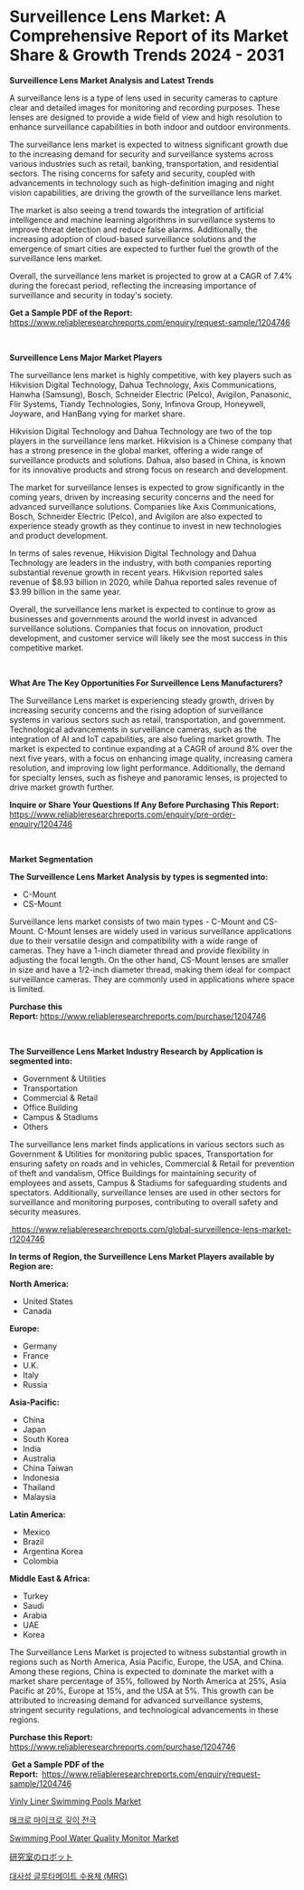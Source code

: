 <p><h1>Surveillence Lens Market: A Comprehensive Report of its Market Share & Growth Trends 2024 - 2031</h1></p><p><strong>Surveillence Lens Market Analysis and Latest Trends</strong></p>
<p><p>A surveillance lens is a type of lens used in security cameras to capture clear and detailed images for monitoring and recording purposes. These lenses are designed to provide a wide field of view and high resolution to enhance surveillance capabilities in both indoor and outdoor environments.</p><p>The surveillance lens market is expected to witness significant growth due to the increasing demand for security and surveillance systems across various industries such as retail, banking, transportation, and residential sectors. The rising concerns for safety and security, coupled with advancements in technology such as high-definition imaging and night vision capabilities, are driving the growth of the surveillance lens market.</p><p>The market is also seeing a trend towards the integration of artificial intelligence and machine learning algorithms in surveillance systems to improve threat detection and reduce false alarms. Additionally, the increasing adoption of cloud-based surveillance solutions and the emergence of smart cities are expected to further fuel the growth of the surveillance lens market.</p><p>Overall, the surveillance lens market is projected to grow at a CAGR of 7.4% during the forecast period, reflecting the increasing importance of surveillance and security in today's society.</p></p>
<p><strong>Get a Sample PDF of the Report:&nbsp;</strong> <a href="https://www.reliableresearchreports.com/enquiry/request-sample/1204746">https://www.reliableresearchreports.com/enquiry/request-sample/1204746</a></p>
<p>&nbsp;</p>
<p><strong>Surveillence Lens Major Market Players</strong></p>
<p><p>The surveillance lens market is highly competitive, with key players such as Hikvision Digital Technology, Dahua Technology, Axis Communications, Hanwha (Samsung), Bosch, Schneider Electric (Pelco), Avigilon, Panasonic, Flir Systems, Tiandy Technologies, Sony, Infinova Group, Honeywell, Joyware, and HanBang vying for market share.</p><p>Hikvision Digital Technology and Dahua Technology are two of the top players in the surveillance lens market. Hikvision is a Chinese company that has a strong presence in the global market, offering a wide range of surveillance products and solutions. Dahua, also based in China, is known for its innovative products and strong focus on research and development.</p><p>The market for surveillance lenses is expected to grow significantly in the coming years, driven by increasing security concerns and the need for advanced surveillance solutions. Companies like Axis Communications, Bosch, Schneider Electric (Pelco), and Avigilon are also expected to experience steady growth as they continue to invest in new technologies and product development.</p><p>In terms of sales revenue, Hikvision Digital Technology and Dahua Technology are leaders in the industry, with both companies reporting substantial revenue growth in recent years. Hikvision reported sales revenue of $8.93 billion in 2020, while Dahua reported sales revenue of $3.99 billion in the same year.</p><p>Overall, the surveillance lens market is expected to continue to grow as businesses and governments around the world invest in advanced surveillance solutions. Companies that focus on innovation, product development, and customer service will likely see the most success in this competitive market.</p></p>
<p>&nbsp;</p>
<p><strong>What Are The Key Opportunities For Surveillence Lens Manufacturers?</strong></p>
<p><p>The Surveillance Lens market is experiencing steady growth, driven by increasing security concerns and the rising adoption of surveillance systems in various sectors such as retail, transportation, and government. Technological advancements in surveillance cameras, such as the integration of AI and IoT capabilities, are also fueling market growth. The market is expected to continue expanding at a CAGR of around 8% over the next five years, with a focus on enhancing image quality, increasing camera resolution, and improving low light performance. Additionally, the demand for specialty lenses, such as fisheye and panoramic lenses, is projected to drive market growth further.</p></p>
<p><strong>Inquire or Share Your Questions If Any Before Purchasing This Report:</strong> <a href="https://www.reliableresearchreports.com/enquiry/pre-order-enquiry/1204746">https://www.reliableresearchreports.com/enquiry/pre-order-enquiry/1204746</a></p>
<p>&nbsp;</p>
<p><strong>Market Segmentation</strong></p>
<p><strong>The Surveillence Lens Market Analysis by types is segmented into:</strong></p>
<p><ul><li>C-Mount</li><li>CS-Mount</li></ul></p>
<p><p>Surveillance lens market consists of two main types - C-Mount and CS-Mount. C-Mount lenses are widely used in various surveillance applications due to their versatile design and compatibility with a wide range of cameras. They have a 1-inch diameter thread and provide flexibility in adjusting the focal length. On the other hand, CS-Mount lenses are smaller in size and have a 1/2-inch diameter thread, making them ideal for compact surveillance cameras. They are commonly used in applications where space is limited.</p></p>
<p><strong>Purchase this Report:&nbsp;</strong><a href="https://www.reliableresearchreports.com/purchase/1204746">https://www.reliableresearchreports.com/purchase/1204746</a></p>
<p>&nbsp;</p>
<p><strong>The Surveillence Lens Market Industry Research by Application is segmented into:</strong></p>
<p><ul><li>Government & Utilities</li><li>Transportation</li><li>Commercial & Retail</li><li>Office Building</li><li>Campus & Stadiums</li><li>Others</li></ul></p>
<p><p>The surveillance lens market finds applications in various sectors such as Government & Utilities for monitoring public spaces, Transportation for ensuring safety on roads and in vehicles, Commercial & Retail for prevention of theft and vandalism, Office Buildings for maintaining security of employees and assets, Campus & Stadiums for safeguarding students and spectators. Additionally, surveillance lenses are used in other sectors for surveillance and monitoring purposes, contributing to overall safety and security measures.</p></p>
<p><a href="https://www.reliableresearchreports.com/global-surveillence-lens-market-r1204746">&nbsp;https://www.reliableresearchreports.com/global-surveillence-lens-market-r1204746</a></p>
<p><strong>In terms of Region, the Surveillence Lens Market Players available by Region are:</strong></p>
<p>
    <p> <strong> North America: </strong>
        <ul>
            <li>United States</li>
            <li>Canada</li>
        </ul>
        </p> 
    <p> <strong> Europe: </strong>
        <ul>
            <li>Germany</li>
            <li>France</li>
            <li>U.K.</li>
            <li>Italy</li>
            <li>Russia</li>
        </ul>
        </p> 
    <p> <strong> Asia-Pacific: </strong>
        <ul>
            <li>China</li>
            <li>Japan</li>
            <li>South Korea</li>
            <li>India</li>
            <li>Australia</li>
            <li>China Taiwan</li>
            <li>Indonesia</li>
            <li>Thailand</li>
            <li>Malaysia</li>
        </ul>
        </p> 
    <p> <strong> Latin America: </strong>
        <ul>
            <li>Mexico</li>
            <li>Brazil</li>
            <li>Argentina Korea</li>
            <li>Colombia</li>
        </ul>
        </p> 
    <p> <strong> Middle East & Africa: </strong>
        <ul>
            <li>Turkey</li>
            <li>Saudi</li>
            <li>Arabia</li>
            <li>UAE</li>
            <li>Korea</li>
        </ul>
    </p>
    </p>
<p><p>The Surveillance Lens Market is projected to witness substantial growth in regions such as North America, Asia Pacific, Europe, the USA, and China. Among these regions, China is expected to dominate the market with a market share percentage of 35%, followed by North America at 25%, Asia Pacific at 20%, Europe at 15%, and the USA at 5%. This growth can be attributed to increasing demand for advanced surveillance systems, stringent security regulations, and technological advancements in these regions.</p></p>
<p><strong>Purchase this Report: </strong><a href="https://www.reliableresearchreports.com/purchase/1204746">https://www.reliableresearchreports.com/purchase/1204746</a></p>
<p>&nbsp;<strong>Get a Sample PDF of the Report:&nbsp;&nbsp;</strong><a href="https://www.reliableresearchreports.com/enquiry/request-sample/1204746">https://www.reliableresearchreports.com/enquiry/request-sample/1204746</a></p>
<p><strong></strong></p>
<p><p><a href="https://github.com/dimitrishawkinswaynenp91rgz/Market-Research-Report-List-3/blob/main/vinly-liner-swimming-pools-market.md">Vinly Liner Swimming Pools Market</a></p><p><a href="https://github.com/RonSpencer61/Market-Research-Report-List-1/blob/main/2262365106398.md">매크로 마이크로 깊이 전극</a></p><p><a href="https://github.com/gladysalidde/Market-Research-Report-List-1/blob/main/swimming-pool-water-quality-monitor-market.md">Swimming Pool Water Quality Monitor Market</a></p><p><a href="https://github.com/CarlieShields/Market-Research-Report-List-1/blob/main/7641639111465.md">研究室のロボット</a></p><p><a href="https://github.com/CarmellaLang1/Market-Research-Report-List-1/blob/main/6150011106399.md">대사성 글루타메이트 수용체 (MRG)</a></p></p>